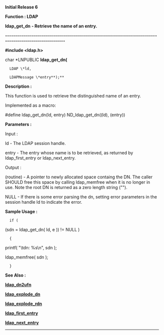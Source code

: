 




<!--
 /\* Font Definitions \*/
 @font-face
 {font-family:Courier;
 panose-1:2 7 4 9 2 2 5 2 4 4;}
@font-face
 {font-family:Helv;
 panose-1:2 11 6 4 2 2 2 3 2 4;}
@font-face
 {font-family:"Cambria Math";
 panose-1:2 4 5 3 5 4 6 3 2 4;}
 /\* Style Definitions \*/
 p.MsoNormal, li.MsoNormal, div.MsoNormal
 {margin-top:0cm;
 margin-right:0cm;
 margin-bottom:8.0pt;
 margin-left:0cm;
 line-height:107%;
 font-size:11.0pt;
 font-family:"Calibri",sans-serif;}
.MsoChpDefault
 {font-size:11.0pt;}
.MsoPapDefault
 {margin-bottom:8.0pt;
 line-height:107%;}
 /\* Page Definitions \*/
 @page WordSection1
 {size:612.0pt 792.0pt;
 margin:72.0pt 72.0pt 72.0pt 72.0pt;}
div.WordSection1
 {page:WordSection1;}
-->




**Initial Release 6**



**Function : LDAP**



**ldap\_get\_dn** **- Retrieve
the name of an entry.**


**----------------------------------------------------------------------------------------------------------**



**#include <ldap.h>**



char
\*LNPUBLIC **ldap\_get\_dn(**  

      LDAP \*ld,  

      LDAPMessage \*entry**);**



**Description :**



This
function is used to retrieve the distinguished name of an entry.


 


Implemented
as a macro:


 


#define
ldap\_get\_dn(ld, entry)         ND\_ldap\_get\_dn((ld), (entry))


 


**Parameters :**



Input :  

ld  -  The LDAP session handle.  

  

entry  -  The entry whose name is to be retrieved, as returned by
ldap\_first\_entry or ldap\_next\_entry.  

  




Output :  

(routine)  -  A pointer to newly allocated space containg the DN.  The caller
SHOULD free this space by calling ldap\_memfree when it is no longer in use. 
Note the root DN is returned as a zero length string ("").  

  

NULL - If there is some error parsing the dn, setting error parameters in the
session handle ld to indicate the error.  

  

  




 **Sample Usage :**



      if (
(sdn = ldap\_get\_dn( ld, e )) != NULL )


      {


         
printf( "\tdn: %s\n", sdn );


         
ldap\_memfree( sdn );


      }


 


 **See Also :**


**[ldap\_dn2ufn](notes:///8525872100478C66/61FD4E9848264AD28525620B006BA8BD/61D3E9E91221D46985256F5C00488A64)**


**[ldap\_explode\_dn](notes:///8525872100478C66/61FD4E9848264AD28525620B006BA8BD/4B8F8D5AFEF02FE285256F5C00488A65)**


**[ldap\_explode\_rdn](notes:///8525872100478C66/61FD4E9848264AD28525620B006BA8BD/D80DF1F69B345F1885256F5C00488A66)**


**[ldap\_first\_entry](notes:///8525872100478C66/61FD4E9848264AD28525620B006BA8BD/0238B4B4403930DA85256F5C00488A5F)**


**[ldap\_next\_entry](notes:///8525872100478C66/61FD4E9848264AD28525620B006BA8BD/838CF92EE872121885256F5C00488A60)**



----------------------------------------------------------------------------------------------------------


 






